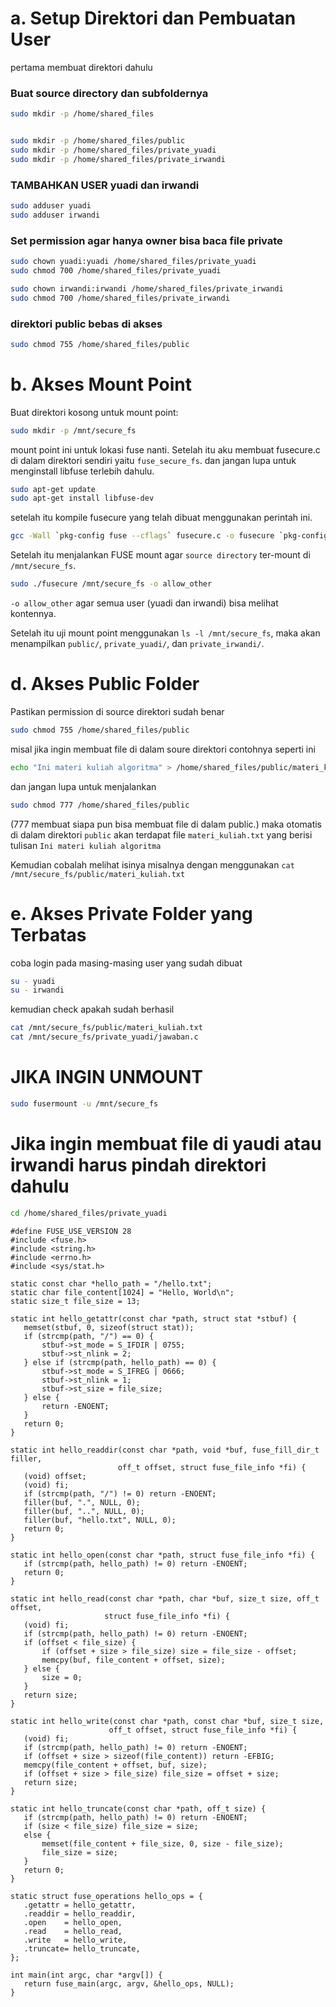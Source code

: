 # a. Setup Direktori dan Pembuatan User

pertama membuat direktori dahulu
### Buat source directory dan subfoldernya
```bash
sudo mkdir -p /home/shared_files


sudo mkdir -p /home/shared_files/public
sudo mkdir -p /home/shared_files/private_yuadi
sudo mkdir -p /home/shared_files/private_irwandi
```

### TAMBAHKAN USER yuadi dan irwandi
```bash
sudo adduser yuadi
sudo adduser irwandi
```

### Set permission agar hanya owner bisa baca file private
```bash
sudo chown yuadi:yuadi /home/shared_files/private_yuadi
sudo chmod 700 /home/shared_files/private_yuadi

sudo chown irwandi:irwandi /home/shared_files/private_irwandi
sudo chmod 700 /home/shared_files/private_irwandi
```
### direktori public bebas di akses
```bash
sudo chmod 755 /home/shared_files/public
```

# b. Akses Mount Point
Buat direktori kosong untuk mount point:
```bash
sudo mkdir -p /mnt/secure_fs
```

mount point ini untuk lokasi fuse nanti. Setelah itu aku membuat fusecure.c di dalam direktori sendiri yaitu `fuse_secure_fs`.
dan jangan lupa untuk menginstall libfuse terlebih dahulu.
```bash
sudo apt-get update
sudo apt-get install libfuse-dev
```

setelah itu kompile fusecure yang telah dibuat menggunakan perintah ini.
```bash
gcc -Wall `pkg-config fuse --cflags` fusecure.c -o fusecure `pkg-config fuse --libs`
```

Setelah itu menjalankan FUSE mount agar `source directory` ter-mount di `/mnt/secure_fs`.
```bash
sudo ./fusecure /mnt/secure_fs -o allow_other
```
`-o allow_other` agar semua user (yuadi dan irwandi) bisa melihat kontennya.

Setelah itu uji mount point menggunakan `ls -l /mnt/secure_fs`, maka akan menampilkan `public/`, `private_yuadi/`, dan `private_irwandi/`.


# d. Akses Public Folder
Pastikan permission di source direktori sudah benar
```bash
sudo chmod 755 /home/shared_files/public
```

misal jika ingin membuat file di dalam soure direktori contohnya seperti ini
```bash
echo "Ini materi kuliah algoritma" > /home/shared_files/public/materi_kuliah.txt
```

dan jangan lupa untuk menjalankan
```bash
sudo chmod 777 /home/shared_files/public
```

(777 membuat siapa pun bisa membuat file di dalam public.)
maka otomatis di dalam direktori `public` akan terdapat file `materi_kuliah.txt` yang berisi tulisan `Ini materi kuliah algoritma`

Kemudian cobalah melihat isinya misalnya dengan menggunakan `cat /mnt/secure_fs/public/materi_kuliah.txt`

# e. Akses Private Folder yang Terbatas

coba login pada masing-masing user yang sudah dibuat
```bash
su - yuadi
su - irwandi
```
kemudian check apakah sudah berhasil
```bash
cat /mnt/secure_fs/public/materi_kuliah.txt
cat /mnt/secure_fs/private_yuadi/jawaban.c
```

# JIKA INGIN UNMOUNT
```bash
sudo fusermount -u /mnt/secure_fs
```
# Jika ingin membuat file di yaudi atau irwandi harus pindah direktori dahulu
```bash
cd /home/shared_files/private_yuadi
```
 ```
#define FUSE_USE_VERSION 28
#include <fuse.h>
#include <string.h>
#include <errno.h>
#include <sys/stat.h>

static const char *hello_path = "/hello.txt";
static char file_content[1024] = "Hello, World\n";
static size_t file_size = 13;

static int hello_getattr(const char *path, struct stat *stbuf) {
    memset(stbuf, 0, sizeof(struct stat));
    if (strcmp(path, "/") == 0) {
        stbuf->st_mode = S_IFDIR | 0755;
        stbuf->st_nlink = 2;
    } else if (strcmp(path, hello_path) == 0) {
        stbuf->st_mode = S_IFREG | 0666;
        stbuf->st_nlink = 1;
        stbuf->st_size = file_size;
    } else {
        return -ENOENT;
    }
    return 0;
}

static int hello_readdir(const char *path, void *buf, fuse_fill_dir_t filler,
                         off_t offset, struct fuse_file_info *fi) {
    (void) offset;
    (void) fi;
    if (strcmp(path, "/") != 0) return -ENOENT;
    filler(buf, ".", NULL, 0);
    filler(buf, "..", NULL, 0);
    filler(buf, "hello.txt", NULL, 0);
    return 0;
}

static int hello_open(const char *path, struct fuse_file_info *fi) {
    if (strcmp(path, hello_path) != 0) return -ENOENT;
    return 0;
}

static int hello_read(const char *path, char *buf, size_t size, off_t offset,
                      struct fuse_file_info *fi) {
    (void) fi;
    if (strcmp(path, hello_path) != 0) return -ENOENT;
    if (offset < file_size) {
        if (offset + size > file_size) size = file_size - offset;
        memcpy(buf, file_content + offset, size);
    } else {
        size = 0;
    }
    return size;
}

static int hello_write(const char *path, const char *buf, size_t size,
                       off_t offset, struct fuse_file_info *fi) {
    (void) fi;
    if (strcmp(path, hello_path) != 0) return -ENOENT;
    if (offset + size > sizeof(file_content)) return -EFBIG;
    memcpy(file_content + offset, buf, size);
    if (offset + size > file_size) file_size = offset + size;
    return size;
}

static int hello_truncate(const char *path, off_t size) {
    if (strcmp(path, hello_path) != 0) return -ENOENT;
    if (size < file_size) file_size = size;
    else {
        memset(file_content + file_size, 0, size - file_size);
        file_size = size;
    }
    return 0;
}

static struct fuse_operations hello_ops = {
    .getattr = hello_getattr,
    .readdir = hello_readdir,
    .open    = hello_open,
    .read    = hello_read,
    .write   = hello_write,
    .truncate= hello_truncate,
};

int main(int argc, char *argv[]) {
    return fuse_main(argc, argv, &hello_ops, NULL);
}

```
